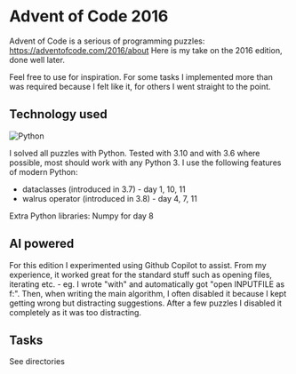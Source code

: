 # Advent of Code 2016

Advent of Code is a serious of programming puzzles: <https://adventofcode.com/2016/about>
Here is my take on the 2016 edition, done well later.

Feel free to use for inspiration. For some tasks I implemented more than was
required because I felt like it, for others I went straight to the point.

## Technology used

![Python](https://img.shields.io/badge/python-%3E%3D3.8-blue) 

I solved all puzzles with Python. Tested with 3.10 and with 3.6 where possible, most should work with any Python 3. I use the following
features of modern Python:

* dataclasses (introduced in 3.7) - day 1, 10, 11
* walrus operator (introduced in 3.8) - day 4, 7, 11

Extra Python libraries: Numpy for day 8


## AI powered

For this edition I experimented using Github Copilot to assist. From my experience, it worked great for the standard stuff such as opening files, iterating etc. - eg. I wrote "with" and automatically got "open INPUTFILE as f:". Then, when writing the main algorithm, I often disabled it because I kept getting wrong but distracting suggestions. After a few puzzles I disabled it completely as it was too distracting.

## Tasks

See directories
